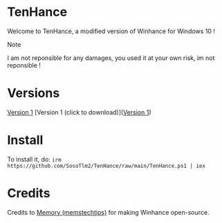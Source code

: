# TenHance
Welcome to TenHance, a modified version of Winhance for Windows 10 !
> [!NOTE] 
> I am not reponsible for any damages, you used it at your own risk, im not reponsible !

# Versions
[Version 1](https://github.com/SosoTlm2/TenHance/releases/tag/release/)
[Version 1 (click to download)]([Version 1](https://github.com/SosoTlm2/TenHance/releases/tag/release/TenHance.ps1))

 # Install
To install it, do:
```irm https://github.com/SosoTlm2/TenHance/raw/main/TenHance.ps1 | iex```

# Credits 
Credits to [Memory (memstechtips)](https://github.com/memstechtips/) for making Winhance open-source.
